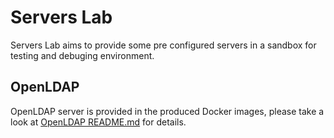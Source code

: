 Servers Lab
===============
Servers Lab aims to provide some pre configured servers in a sandbox for testing and debuging environment.

OpenLDAP
-----
OpenLDAP server is provided in the produced Docker images, please take a look at [OpenLDAP README.md](roles/ldap/README.md) for details.



